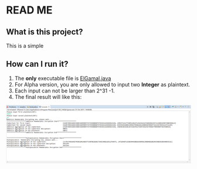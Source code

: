 # READ ME



## What is this project?

This is a simple 





## How can I run it?

1. The **only** executable file is [ElGamal.java](COMP90043_Demo_ElGamal_Homomorphic_Encryption/src/Demo/ElGamal.java)
2. For Alpha version, you are only allowed to input two **Integer** as plaintext.
3. Each input can not be larger than 2^31 -1.
4. The final result will like this:

![image1](/image/pic1.png)



